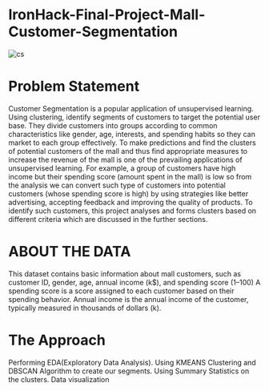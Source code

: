 # IronHack-Final-Project-Mall-Customer-Segmentation
![cs](https://github.com/user-attachments/assets/d45b45b9-6d7b-447a-ad1c-bb1a6c8987e9)
# Problem Statement
Customer Segmentation is a popular application of unsupervised learning. Using clustering, identify segments of customers to target the potential user base. They divide customers into groups according to common characteristics like gender, age, interests, and spending habits so they can market to each group effectively.
To make predictions and find the clusters of potential customers of the mall and thus find appropriate measures to increase the revenue of the mall is one of the prevailing applications of unsupervised learning. 
For example, a group of customers have high income but their spending score (amount spent in the mall) is low so from the analysis we can convert such type of customers into potential customers (whose spending score is high) by using strategies like better advertising, accepting feedback and improving the quality of products.
To identify such customers, this project analyses and forms clusters based on different criteria which are discussed in the further sections. 

# ABOUT THE DATA 
This dataset contains basic information about mall customers, such as customer ID, gender, age, annual income (k$), and spending score (1–100)
A spending score is a score assigned to each customer based on their spending behavior. 
Annual income is the annual income of the customer, typically measured in thousands of dollars (k).
# The Approach 
  Performing EDA(Exploratory Data Analysis). 
  Using KMEANS Clustering and DBSCAN Algorithm to create our segments.
  Using Summary Statistics on the clusters.
  Data visualization
  
